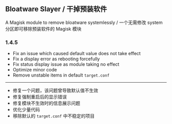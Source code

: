 ## Bloatware Slayer / 干掉预装软件
A Magisk module to remove bloatware systemlessly / 一个无需修改 system 分区即可移除预装软件的 Magisk 模块

### 1.4.5

- Fix an issue which caused default value does not take effect
- Fix a display error as rebooting forcefully
- Fix status display issue as module taking no effect
- Optimize minor code
- Remove unstable items in default `target.conf`
---
- 修复一个问题，该问题曾导致默认值不生效
- 修复强制重启后的显示错误
- 修复模块不生效时的信息展示问题
- 优化少量代码
- 移除默认的 `target.conf` 中不稳定的项目